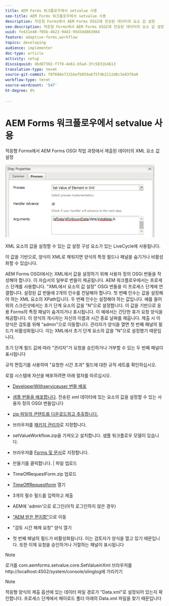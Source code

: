 ```yaml
---
title: AEM Forms 워크플로우에서 setvalue 사용
seo-title: AEM Forms 워크플로우에서 setvalue 사용
description: 적응형 Forms에서 AEM Forms OSGI에 전송된 데이터의 요소 값 설정
seo-description: 적응형 Forms에서 AEM Forms OSGI에 전송된 데이터의 요소 값 설정
uuid: fe431e48-f05b-4b23-94d2-95d34d863984
feature: adaptive-forms,workflow
topics: developing
audience: implementer
doc-type: article
activity: setup
discoiquuid: dbd87302-f770-4e61-b5ad-3fc5831b4613
translation-type: tm+mt
source-git-commit: f07680e73316efb859a675f4b2212d8c3e03f6a0
workflow-type: tm+mt
source-wordcount: '547'
ht-degree: 0%

---
```



# AEM Forms 워크플로우에서 setvalue 사용

적응형 Forms에서 AEM Forms OSGI 작업 과정에서 제출된 데이터의 XML 요소 값 설정

![SetValue](assets/setvalue.png)

XML 요소의 값을 설정할 수 있는 값 설정 구성 요소가 있는 LiveCycle에 사용됩니다.

이 값을 기반으로, 양식이 XML로 채워지면 양식의 특정 필드나 패널을 숨기거나 비활성화할 수 있습니다.

AEM Forms OSGI에서는 XML에서 값을 설정하기 위해 사용자 정의 OSGi 번들을 작성해야 합니다. 이 자습서의 일부로 번들이 제공됩니다.
AEM 워크플로우에서는 프로세스 단계를 사용합니다. &quot;XML에서 요소의 값 설정&quot; OSGi 번들을 이 프로세스 단계에 연결합니다.
설정된 값 번들에 2개의 인수를 전달해야 합니다. 첫 번째 인수는 값을 설정해야 하는 XML 요소의 XPath입니다. 두 번째 인수는 설정해야 하는 값입니다.
예를 들어 위의 스크린샷에서는 초기 단계 요소의 값을 &quot;N&quot;으로 설정합니다.
이 값을 기반으로 응용 Forms의 특정 패널이 숨겨지거나 표시됩니다.
이 예에서는 간단한 휴가 요청 양식을 제공합니다. 이 양식의 개시자는 자신의 이름과 시간 종료 날짜를 채웁니다. 제출 시 이 양식은 검토를 위해 &quot;admin&quot;으로 이동합니다. 관리자가 양식을 열면 첫 번째 패널의 필드가 비활성화됩니다. 이는 XML에서 초기 단계 요소의 값을 &quot;N&quot;으로 설정했기 때문입니다.

초기 단계 필드 값에 따라 &quot;관리자&quot;가 요청을 승인하거나 거부할 수 있는 두 번째 패널이 표시됩니다

규칙 편집기를 사용하여 &quot;요청한 시간 초과&quot; 필드에 대한 규칙 세트를 확인하십시오.

로컬 시스템에 자산을 배포하려면 아래 절차를 따르십시오.

* [DeveloperWithserviceuser 번들 배포](/help/forms/assets/common-osgi-bundles/DevelopingWithServiceUser.jar)

* [샘플 번들을 배포합니다](/help/forms/assets/common-osgi-bundles/SetValueApp.core-1.0-SNAPSHOT.jar). 전송된 xml 데이터에 있는 요소의 값을 설정할 수 있는 사용자 정의 OSGI 번들입니다

* [zip 파일의 콘텐트를 다운로드하고 추출합니다.](assets/setvalueassets.zip)
* 브라우저를 [패키지 관리자](http://localhost:4502/crx/packmgr/index.jsp)로 지정합니다.
* setValueWorkflow.zip을 가져오고 설치합니다. 샘플 워크플로우 모델이 있습니다.
* 브라우저를 [Forms 및 문서](http://localhost:4502/aem/forms.html/content/dam/formsanddocuments)로 지정합니다.
* 만들기를 클릭합니다. | 파일 업로드
* TimeOfRequestForm.zip 업로드
* [TimeOffRequestform](http://localhost:4502/content/dam/formsanddocuments/timeoffapplication/jcr:content?wcmmode=disabled) 열기
* 3개의 필수 필드를 입력하고 제출
* AEM에 &#39;admin&#39;으로 로그인(아직 로그인하지 않은 경우)
* [&quot;AEM 받은 편지함&quot;](http://localhost:4502/aem/inbox)으로 이동
* &quot;검토 시간 해제 요청&quot; 양식 열기
* 첫 번째 패널의 필드가 비활성화됩니다. 이는 검토자가 양식을 열고 있기 때문입니다. 또한 이제 요청을 승인하거나 거절하는 패널이 표시됩니다

>[!NOTE]
>
>로거를
>com.aemforms.setvalue.core.SetValueinXml
>브라우저를 http://localhost:4502/system/console/slinglog에 가리키기

>[!NOTE]
>
>적응형 양식의 제출 옵션에 있는 데이터 파일 경로가 &quot;Data.xml&quot;로 설정되어 있는지 확인합니다. 프로세스 단계에서 페이로드 폴더 아래의 Data.xml 파일을 찾기 때문입니다
